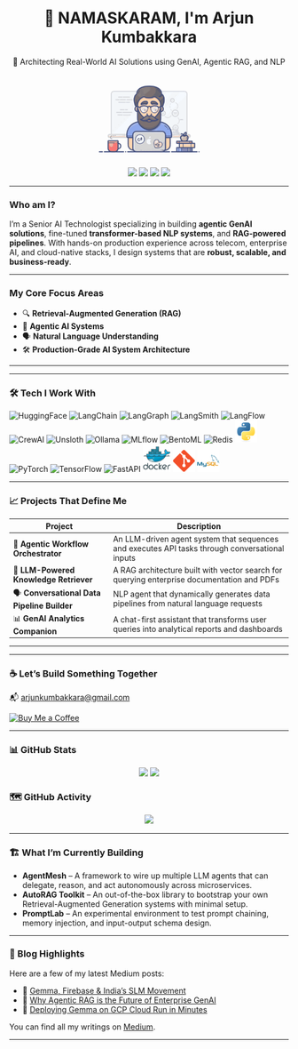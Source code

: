 
<p align="center">
  <h1 align="center">👋 NAMASKARAM, I'm Arjun Kumbakkara</h1>
  <p align="center">🚀 Architecting Real-World AI Solutions using GenAI, Agentic RAG, and NLP</p>
  <p align="center">
    <img src="https://github.com/arjunKumbakkara/arjunkumbakkara/blob/main/assets/UltimateCoding1.gif" width="40%" />
  </p>
</p>

<p align="center">
  <a href="https://arjunkumbakkara.github.io/"><img src="https://img.shields.io/badge/Portfolio-%23000000?style=for-the-badge&logo=github&logoColor=white"></a>
  <a href="https://www.linkedin.com/in/arjunkumbakkara/"><img src="https://img.shields.io/badge/LinkedIn-%230077B5.svg?style=for-the-badge&logo=linkedin&logoColor=white"></a>
  <a href="https://medium.com/@arjunkumbakkara"><img src="https://img.shields.io/badge/Medium-%2312100E.svg?style=for-the-badge&logo=medium&logoColor=white"></a>
  <a href="https://twitter.com/arjunkumbakkara"><img src="https://img.shields.io/badge/Twitter-%231DA1F2.svg?style=for-the-badge&logo=twitter&logoColor=white"></a>
</p>

---

###  Who am I?

I’m a Senior AI Technologist specializing in building **agentic GenAI solutions**, fine-tuned **transformer-based NLP systems**, and **RAG-powered pipelines**. With hands-on production experience across telecom, enterprise AI, and cloud-native stacks, I design systems that are **robust, scalable, and business-ready**.

---

###  My Core Focus Areas

- 🔍 **Retrieval-Augmented Generation (RAG)**
- 🤖 **Agentic AI Systems**
- 🗣️ **Natural Language Understanding**
- 🛠️ **Production-Grade AI System Architecture**

---

---

### 🛠 Tech I Work With

<p align="left">
  <!-- Core AI Tools -->
  <img src="https://huggingface.co/front/assets/huggingface_logo-noborder.svg" width="40" title="HuggingFace"/>
  <img src="https://encrypted-tbn0.gstatic.com/images?q=tbn:ANd9GcQkonOpxYlEaldgM-YGwgHAm6eCwOemV0kmWxRbn3Z93Lj-RvmD9IuNpt0ilSHmUMsKifg&usqp=CAU" width="40" title="LangChain"/>
  <img src="https://miro.medium.com/v2/resize:fit:1196/0*GuAKET2lI82IcBrW.png" width="40" title="LangGraph"/>
  <img src="https://encrypted-tbn0.gstatic.com/images?q=tbn:ANd9GcQalUUzAvMYVyPabHqxbQwE2KsD29aaawp1Lw&s" width="40" title="LangSmith"/>
  <img src="https://www.langflow.org/_next/image?url=%2F_next%2Fstatic%2Fmedia%2Flogo.f6f14a6e.png&w=128&q=75&dpl=dpl_7PgwFMjSnRLCVq5xagvCVv59Lzxw" width="40" title="LangFlow"/>
  <img src="https://miro.medium.com/v2/resize:fit:1400/0*-7HC-GJCxjn-Dm7i.png" width="40" title="CrewAI"/>
  <img src="https://media.licdn.com/dms/image/v2/D4D0BAQG4Cdu8Nf_Qqg/company-logo_200_200/company-logo_200_200/0/1715759283637/unsloth_logo?e=2147483647&v=beta&t=a9MYPnr6LRv15xUB9twq8Fwq0SUz4Hc-_cGKXMfrbW4" width="40" title="Unsloth"/>
  <img src="https://ollama.com/public/assets/c889cc0d-cb83-4c46-a98e-0d0e273151b9/42f6b28d-9117-48cd-ac0d-44baaf5c178e.png" width="40" title="Ollama"/>
  <img src="https://encrypted-tbn0.gstatic.com/images?q=tbn:ANd9GcRCh61wfXy4DgKNi_Ws2IrA1SWcjwTbwR31qA&s" width="40" title="MLflow"/>
  <img src="https://cdn.prod.website-files.com/6108e07db6795265f203a636/618e6c338d6d0a4774e4b4bc_BentoML.png" width="40" title="BentoML"/>
  <img src="https://cdn.worldvectorlogo.com/logos/redis.svg" width="40" title="Redis"/>
  <img src="https://raw.githubusercontent.com/devicons/devicon/master/icons/python/python-original.svg" width="40" title="Python"/>
  <img src="https://www.vectorlogo.zone/logos/pytorch/pytorch-icon.svg" width="40" title="PyTorch"/>
  <img src="https://www.vectorlogo.zone/logos/tensorflow/tensorflow-icon.svg" width="40" title="TensorFlow"/>
  <img src="https://fastapi.tiangolo.com/img/logo-margin/logo-teal.png" width="50" title="FastAPI"/>
  <img src="https://raw.githubusercontent.com/devicons/devicon/master/icons/docker/docker-original-wordmark.svg" width="50" title="Docker"/>
  <img src="https://raw.githubusercontent.com/devicons/devicon/master/icons/git/git-original.svg" width="40" title="Git"/>
  <img src="https://raw.githubusercontent.com/devicons/devicon/master/icons/mysql/mysql-original-wordmark.svg" width="40" title="MySQL"/>
</p>

---

### 📈 Projects That Define Me

| Project | Description |
|--------|-------------|
| 🤖 **Agentic Workflow Orchestrator** | An LLM-driven agent system that sequences and executes API tasks through conversational inputs |
| 🧠 **LLM-Powered Knowledge Retriever** | A RAG architecture built with vector search for querying enterprise documentation and PDFs |
| 🗣️ **Conversational Data Pipeline Builder** | NLP agent that dynamically generates data pipelines from natural language requests |
| 📊 **GenAI Analytics Companion** | A chat-first assistant that transforms user queries into analytical reports and dashboards |

---

---

### ☕ Let’s Build Something Together

📬 [arjunkumbakkara@gmail.com](mailto:arjunkumbakkara@gmail.com)

<a href="https://www.buymeacoffee.com/arjunkumbakkara" target="_blank">
  <img src="https://cdn.buymeacoffee.com/buttons/v2/default-red.png" alt="Buy Me a Coffee" width="160"/>
</a>

---

### 📊 GitHub Stats

<p align="center">
  <img src="https://github-readme-stats.vercel.app/api?username=arjunkumbakkara&show_icons=true&count_private=true&theme=vue&hide=issues" />
  <img src="https://github-readme-streak-stats.herokuapp.com?user=arjunkumbakkara&theme=tokyonight&hide_border=true" />
</p>

### 🗺️ GitHub Activity

<p align="center">
  <img src="https://github-readme-activity-graph.vercel.app/graph?username=arjunkumbakkara&bg_color=ffffff&color=000000&line=007acc&point=000000&area=true&hide_border=true" />
</p>

---

### 🏗️ What I’m Currently Building

- **AgentMesh** – A framework to wire up multiple LLM agents that can delegate, reason, and act autonomously across microservices.
- **AutoRAG Toolkit** – An out-of-the-box library to bootstrap your own Retrieval-Augmented Generation systems with minimal setup.
- **PromptLab** – An experimental environment to test prompt chaining, memory injection, and input-output schema design.

---

### 📝 Blog Highlights

Here are a few of my latest Medium posts:

- 📌 [Gemma, Firebase & India’s SLM Movement](https://medium.com/@arjunkumbakkara)
- 📌 [Why Agentic RAG is the Future of Enterprise GenAI](https://medium.com/@arjunkumbakkara)
- 📌 [Deploying Gemma on GCP Cloud Run in Minutes](https://medium.com/@arjunkumbakkara)

You can find all my writings on [Medium](https://medium.com/@arjunkumbakkara).

---
